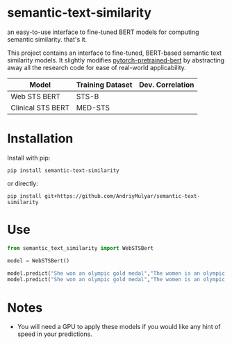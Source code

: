 # semantic-text-similarity
an easy-to-use interface to fine-tuned BERT models for computing semantic similarity. that's it.

This project contains an interface to fine-tuned, BERT-based semantic text similarity models. It slightly modifies [pytorch-pretrained-bert](https://github.com/huggingface/pytorch-transformers) by abstracting away all the research code for ease of real-world applicability.

| Model             | Training Dataset | Dev. Correlation |
|-------------------|------------------|------------------|
| Web STS BERT      | STS-B            |                  |
| Clinical STS BERT | MED-STS          |                  |

# Installation

Install with pip:

```
pip install semantic-text-similarity
```

or directly:

```
pip install git+https://github.com/AndriyMulyar/semantic-text-similarity
```

# Use
```python
from semantic_text_similarity import WebSTSBert

model = WebSTSBert()

model.predict("She won an olympic gold medal","The women is an olympic champion")
model.predict("She won an olympic gold medal","The women is an olympic champion")
```



# Notes
- You will need a GPU to apply these models if you would like any hint of speed in your predictions.

